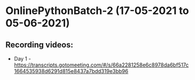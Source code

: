 # OnlinePythonBatch-2 (17-05-2021 to 05-06-2021)


## Recording videos:

* Day 1 -https://transcripts.gotomeeting.com/#/s/66a2281258e6c8978da6bf517c1664535938d6291d815e8437a7bdd319e3bb96
